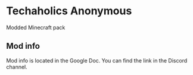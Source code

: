 # Techaholics Anonymous
Modded Minecraft pack

Mod info
------
Mod info is located in the Google Doc. You can find the link in the Discord channel.
